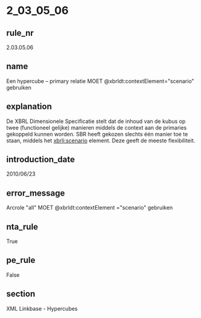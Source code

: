 # 2_03_05_06

## rule_nr
2.03.05.06

## name
Een hypercube – primary relatie MOET @xbrldt:contextElement="scenario" gebruiken

## explanation
De XBRL Dimensionele Specificatie stelt dat de inhoud van de kubus op twee (functioneel gelijke) manieren middels de context aan de primaries gekoppeld kunnen worden. SBR heeft gekozen slechts één manier toe te staan, middels het <xbrli:scenario> element. Deze geeft de meeste flexibiliteit.

## introduction_date
2010/06/23

## error_message
Arcrole &quot;all&quot; MOET @xbrldt:contextElement =&quot;scenario&quot; gebruiken

## nta_rule
True

## pe_rule
False

## section
XML Linkbase - Hypercubes

